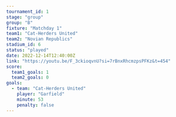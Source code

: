 ```yaml
---
tournament_id: 1
stage: "group"
group: "B"
fixture: "Matchday 1"
team1: "Cat-Herders United"
team2: "Novian Republics"
stadium_id: 6
status: "played"
date: 2022-12-14T12:40:00Z
link: "https://youtu.be/F_3ckioqvnU?si=7rBnxRhcmzpsPFKz&t=454"
score:
  team1_goals: 1
  team2_goals: 0
goals:
  - team: "Cat-Herders United"
    player: "Garfield"
    minute: 53
    penalty: false
---
```

